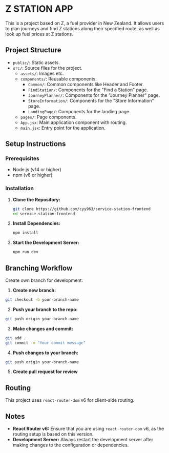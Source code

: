# Z STATION APP

This is a project based on Z, a fuel provider in New Zealand. It allows users to plan journeys and find Z stations along their specified route, as well as look up fuel prices at Z stations.


## Project Structure

- `public/`: Static assets.
- `src/`: Source files for the project.
  - `assets/`: Images etc.
  - `components/`: Reusable components.
    - `Common/`: Common components like Header and Footer.
    - `FindStation/`: Components for the "Find a Station" page.
    - `JourneyPlanner/`: Components for the "Journey Planner" page.
    - `StoreInformation/`: Components for the "Store Information" page.
    - `LandingPage/`: Components for the landing page.
  - `pages/`: Page components.
  - `App.jsx`: Main application component with routing.
  - `main.jsx`: Entry point for the application.

## Setup Instructions

### Prerequisites

- Node.js (v14 or higher)
- npm (v6 or higher)

### Installation

1. **Clone the Repository:**
   ```sh
   git clone https://github.com/cyy963/service-station-frontend
   cd service-station-frontend
   ```

2. **Install Dependencies:**
   ```sh
   npm install
   ```

3. **Start the Development Server:**
   ```sh
   npm run dev
   ```

## Branching Workflow

Create own branch for development:

1. **Create new branch:** 
```sh
git checkout -b your-branch-name
```

2. **Push your branch to the repo:**
```sh
git push origin your-branch-name
```

3. **Make changes and commit:**
```sh
git add .
git commit -m "Your commit message"
```

4. **Push changes to your branch:**
```sh
git push origin your-branch-name
```

5. **Create pull request for review**


## Routing

This project uses `react-router-dom` v6 for client-side routing.

## Notes

- **React Router v6:** Ensure that you are using `react-router-dom` v6, as the routing setup is based on this version.
- **Development Server:** Always restart the development server after making changes to the configuration or dependencies.


